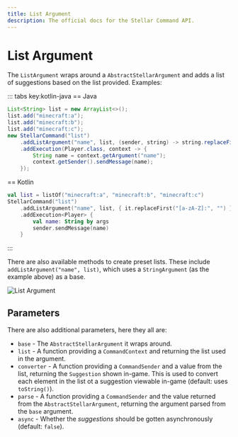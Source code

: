 ```yaml
---
title: List Argument
description: The official docs for the Stellar Command API.
---
```


# List Argument

The `ListArgument` wraps around a `AbstractStellarArgument` and adds a list of suggestions based on the list provided. Examples:

::: tabs key:kotlin-java
== Java
```Java
List<String> list = new ArrayList<>();
list.add("minecraft:a");
list.add("minecraft:b");
list.add("minecraft:c");
new StellarCommand("list")
    .addListArgument("name", list, (sender, string) -> string.replaceFirst("[a-zA-Z]:", ""))
    .addExecution(Player.class, context -> {
        String name = context.getArgument("name");
        context.getSender().sendMessage(name);
    });
```
== Kotlin
```Kotlin
val list = listOf("minecraft:a", "minecraft:b", "minecraft:c")
StellarCommand("list")
    .addListArgument("name", list, { it.replaceFirst("[a-zA-Z]:", "") })
    .addExecution<Player> {
        val name: String by args
        sender.sendMessage(name)
    }
```
:::

There are also available methods to create preset lists. These include `addListArgument("name", list)`, which uses a `StringArgument` (as the example above) as a base.

![List Argument](https://cdn.lutto.dev/stellar/gifs/list/list.gif)

## Parameters

There are also additional parameters, here they all are:

* `base` - The `AbstractStellarArgument` it wraps around.
* `list` - A function providing a `CommandContext` and returning the list used in the argument.
* `converter` - A function providing a `CommandSender` and a value from the list, returning the `Suggestion` shown in-game. This is used to convert each element in the list ot a suggestion viewable in-game (default: uses `toString()`).
* `parse` - A function providing a `CommandSender` and the value returned from the `AbstractStellarArgument`, returning the argument parsed from the `base` argument.
* `async` - Whether the _suggestions_ should be gotten asynchronously (default: `false`).